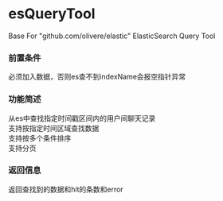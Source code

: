 # esQueryTool
Base For "github.com/olivere/elastic" ElasticSearch Query Tool

### 前置条件
必须加入数据，否则es查不到indexName会报空指针异常  

### 功能简述
从es中查找指定时间戳区间内的用户间聊天记录  
支持按指定时间区域查找数据  
支持按多个条件排序  
支持分页

### 返回信息
返回查找到的数据和hit的条数和error